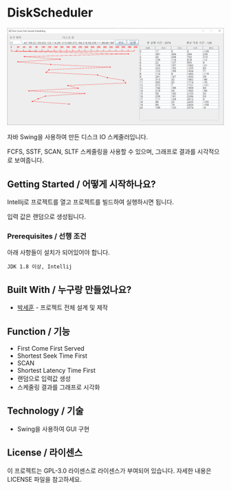# DiskScheduler

![](header.png)

자바 Swing을 사용하여 만든 디스크 IO 스케줄러입니다.

FCFS, SSTF, SCAN, SLTF 스케줄링을 사용할 수 있으며, 그래프로 결과를 시각적으로 보여줍니다.

## Getting Started / 어떻게 시작하나요?

Intellij로 프로젝트를 열고 프로젝트를 빌드하여 실행하시면 됩니다.

입력 값은 랜덤으로 생성됩니다.

### Prerequisites / 선행 조건

아래 사항들이 설치가 되어있어야 합니다.

```
JDK 1.8 이상, Intellij
```

## Built With / 누구랑 만들었나요?

* [박세훈](https://github.com/psh3253) - 프로젝트 전체 설계 및 제작

## Function / 기능
+ First Come First Served
+ Shortest Seek Time First
+ SCAN
+ Shortest Latency Time First
+ 랜덤으로 입력값 생성
+ 스케줄링 결과를 그래프로 시각화

## Technology / 기술

+ Swing을 사용하여 GUI 구현

## License / 라이센스

이 프로젝트는 GPL-3.0 라이센스로 라이센스가 부여되어 있습니다. 자세한 내용은 LICENSE 파일을 참고하세요.
